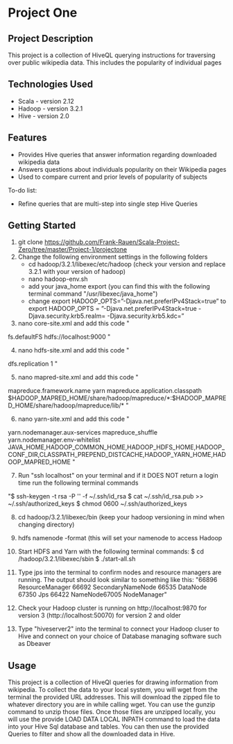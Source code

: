 # Project One

## Project Description

This project is a collection of HiveQL querying instructions for traversing over public wikipedia data. This includes the popularity of individual pages 

## Technologies Used

* Scala - version 2.12
* Hadoop - version 3.2.1
* Hive - version 2.0

## Features

* Provides Hive queries that answer information regarding downloaded wikipedia data
* Answers questions about individuals popularity on their Wikipedia pages
* Used to compare current and prior levels of popularity of subjects

To-do list:
* Refine queries that are multi-step into single step Hive Queries

## Getting Started
   
1. git clone https://github.com/Frank-Rauen/Scala-Project-Zero/tree/master/Project-1/projectone
2. Change the following environment settings in the following folders
    - cd hadoop/3.2.1/libexec/etc/hadoop (check your version and replace 3.2.1 with your version of hadoop)
    - nano hadoop-env.sh 
    - add your java_home export (you can find this with the following terminal command "/usr/libexec/java_home")
    - change export HADOOP_OPTS=”-Djava.net.preferIPv4Stack=true”
      to export HADOOP_OPTS = ”-Djava.net.preferIPv4Stack=true -Djava.security.krb5.realm= -Djava.security.krb5.kdc=”
3. nano core-site.xml and add this code 
"<configuration>
  <property>
    <name>fs.defaultFS</name>
    <value>hdfs://localhost:9000</value>
  </property>
</configuration>"

4. nano hdfs-site.xml and add this code
  "<configuration>
  <property>
    <name>dfs.replication</name>
    <value>1</value>
  </property>
</configuration>"

5. nano mapred-site.xml and add this code
  "<configuration>
  <property>
    <name>mapreduce.framework.name</name>
    <value>yarn</value>
  </property>
  <property>
    <name>mapreduce.application.classpath</name>   <value>$HADOOP_MAPRED_HOME/share/hadoop/mapreduce/*:$HADOOP_MAPRED_HOME/share/hadoop/mapreduce/lib/*</value>
  </property>
</configuration>"

6. nano yarn-site.xml and add this code
  "<configuration>
<property>
<name>yarn.nodemanager.aux-services</name>
<value>mapreduce_shuffle</value>
</property>
<property>
<name>yarn.nodemanager.env-whitelist</name>
<value>JAVA_HOME,HADOOP_COMMON_HOME,HADOOP_HDFS_HOME,HADOOP_CONF_DIR,CLASSPATH_PREPEND_DISTCACHE,HADOOP_YARN_HOME,HADOOP_MAPRED_HOME</value>
</property>
</configuration>"

7. Run "ssh localhost" on your terminal and if it DOES NOT return a login time run the following terminal commands

  "$ ssh-keygen -t rsa -P '' -f ~/.ssh/id_rsa
   $ cat ~/.ssh/id_rsa.pub >> ~/.ssh/authorized_keys
   $ chmod 0600 ~/.ssh/authorized_keys

8. cd hadoop/3.2.1/libexec/bin (keep your hadoop versioning in mind when changing directory)

9. hdfs namenode -format (this will set your namenode to access Hadoop

10. Start HDFS and Yarn with the following terminal commands:
    $ cd /hadoop/3.2.1/libexec/sbin
    $ ./start-all.sh
    
11. Type jps into the terminal to confirm nodes and resource managers are running. The output should look similar to something like this:
    "66896 ResourceManager
     66692 SecondaryNameNode
     66535 DataNode
     67350 Jps
     66422 NameNode67005 NodeManager"
     
12. Check your Hadoop cluster is running on http://localhost:9870 for version 3 (http://localhost:50070) for version 2 and older
     
13. Type "hiveserver2" into the terminal to connect your Hadoop cluser to Hive and connect on your choice of Database managing software such as Dbeaver

## Usage

This project is a collection of HiveQl queries for drawing information from wikipedia. To collect the data to your local system, you will wget from the terminal the provided URL addresses. This will download the zipped file to whatever directory you are in while calling wget. You can use the gunzip command to unzip those files. Once those files are unzipped locally, you will use the provide LOAD DATA LOCAL INPATH command to load the data into your Hive Sql database and tables. You can then use the provided Queries to filter and show all the downloaded data in Hive. 
